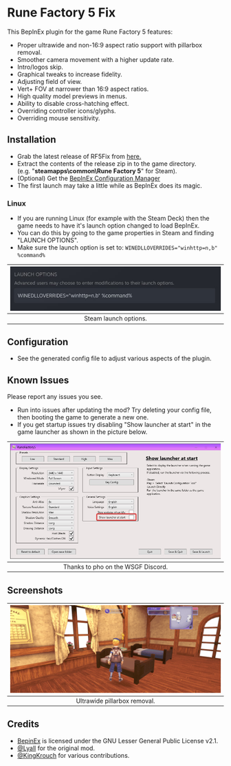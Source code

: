 # Rune Factory 5 Fix

This BepInEx plugin for the game Rune Factory 5 features:
- Proper ultrawide and non-16:9 aspect ratio support with pillarbox removal.
- Smoother camera movement with a higher update rate.
- Intro/logos skip.
- Graphical tweaks to increase fidelity.
- Adjusting field of view.
- Vert+ FOV at narrower than 16:9 aspect ratios.
- High quality model previews in menus.
- Ability to disable cross-hatching effect.
- Overriding controller icons/glyphs.
- Overriding mouse sensitivity.

## Installation
- Grab the latest release of RF5Fix from [here.](https://github.com/davidthemaster30/RF5Fix/releases)
- Extract the contents of the release zip in to the game directory.<br />(e.g. "**steamapps\common\Rune Factory 5**" for Steam).
- (Optional) Get the [BepInEx Configuration Manager](https://github.com/BepInEx/BepInEx.ConfigurationManager)
- The first launch may take a little while as BepInEx does its magic.

### Linux
- If you are running Linux (for example with the Steam Deck) then the game needs to have it's launch option changed to load BepInEx.
- You can do this by going to the game properties in Steam and finding "LAUNCH OPTIONS".
- Make sure the launch option is set to: ```WINEDLLOVERRIDES="winhttp=n,b" %command%```

| ![steam launch options](https://raw.githubusercontent.com/davidthemaster30/RF5Fix/25978dd30d3d8aacdf29f4395ee16d2407e15f0e/Media/launchoptions.jpeg) |
|:--:|
| Steam launch options. |

## Configuration
- See the generated config file to adjust various aspects of the plugin.

## Known Issues
Please report any issues you see.

- Run into issues after updating the mod? Try deleting your config file, then booting the game to generate a new one.
- If you get startup issues try disabling "Show launcher at start" in the game launcher as shown in the picture below.

| ![launcher](https://raw.githubusercontent.com/davidthemaster30/RF5Fix/25978dd30d3d8aacdf29f4395ee16d2407e15f0e/Media/launcher.jpg) |
|:--:|
| Thanks to pho on the WSGF Discord. |

## Screenshots
| ![ultrawide](https://raw.githubusercontent.com/davidthemaster30/RF5Fix/25978dd30d3d8aacdf29f4395ee16d2407e15f0e/Media/ultrawide.gif) |
|:--:|
| Ultrawide pillarbox removal. | 

## Credits
- [BepinEx](https://github.com/BepInEx/BepInEx) is licensed under the GNU Lesser General Public License v2.1.
- [@Lyall](https://github.com/Lyall) for the original mod.
- [@KingKrouch](https://github.com/KingKrouch) for various contributions.

